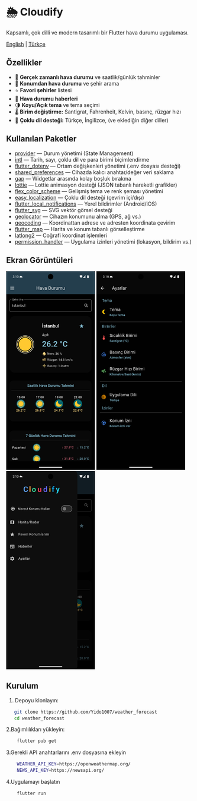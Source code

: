 # 🌦️ Cloudify

Kapsamlı, çok dilli ve modern tasarımlı bir Flutter hava durumu uygulaması.

[English](README.en.md) | [Türkçe](README.md)

## Özellikler

- 🔄 **Gerçek zamanlı hava durumu** ve saatlik/günlük tahminler
- 📍 **Konumdan hava durumu** ve şehir arama
- ⭐ **Favori şehirler** listesi
- 📰 **Hava durumu haberleri**
- 🌗 **Koyu/Açık tema** ve tema seçimi
- 🌡️ **Birim değiştirme:** Santigrat, Fahrenheit, Kelvin, basınç, rüzgar hızı
- 🎏  **Çoklu dil desteği:** Türkçe, İngilizce, (ve eklediğin diğer diller)

 ## Kullanılan Paketler

- [provider](https://pub.dev/packages/provider) — Durum yönetimi (State Management)
- [intl](https://pub.dev/packages/intl) — Tarih, sayı, çoklu dil ve para birimi biçimlendirme
- [flutter_dotenv](https://pub.dev/packages/flutter_dotenv) — Ortam değişkenleri yönetimi (.env dosyası desteği)
- [shared_preferences](https://pub.dev/packages/shared_preferences) — Cihazda kalıcı anahtar/değer veri saklama
- [gap](https://pub.dev/packages/gap) — Widgetlar arasında kolay boşluk bırakma
- [lottie](https://pub.dev/packages/lottie) — Lottie animasyon desteği (JSON tabanlı hareketli grafikler)
- [flex_color_scheme](https://pub.dev/packages/flex_color_scheme) — Gelişmiş tema ve renk şeması yönetimi
- [easy_localization](https://pub.dev/packages/easy_localization) — Çoklu dil desteği (çevrim içi/dışı)
- [flutter_local_notifications](https://pub.dev/packages/flutter_local_notifications) — Yerel bildirimler (Android/iOS)
- [flutter_svg](https://pub.dev/packages/flutter_svg) — SVG vektör görsel desteği
- [geolocator](https://pub.dev/packages/geolocator) — Cihazın konumunu alma (GPS, ağ vs.)
- [geocoding](https://pub.dev/packages/geocoding) — Koordinattan adrese ve adresten koordinata çevirim
- [flutter_map](https://pub.dev/packages/flutter_map) — Harita ve konum tabanlı görselleştirme
- [latlong2](https://pub.dev/packages/latlong2) — Coğrafi koordinat işlemleri
- [permission_handler](https://pub.dev/packages/permission_handler) — Uygulama izinleri yönetimi (lokasyon, bildirim vs.)


## Ekran Görüntüleri

<p float="left">
  <img src="assets/app/home_screen.png" width="240"/>
  <img src="assets/app/settings.png" width="240"/>
  <img src="assets/app/drawer.png" width="240"/>
</p>


## Kurulum

1. Depoyu klonlayın:
```sh
   git clone https://github.com/Yido1007/weather_forecast
   cd weather_forecast
```   
2.Bağımlılıkları yükleyin:
```sh
    flutter pub get
```
3.Gerekli API anahtarlarını .env dosyasına ekleyin
```sh
    WEATHER_API_KEY=https://openweathermap.org/
    NEWS_API_KEY=https://newsapi.org/
```
4.Uygulamayı başlatın
```sh
    flutter run 
